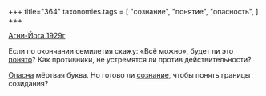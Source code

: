 +++
title="364"
taxonomies.tags = [
 "сознание",
 "понятие",
 "опасность",
]
+++

[Агни-Йога 1929г](/agni/1929)

Если по окончании семилетия скажу: «Всё можно», будет ли это [понято](/tags/понятие)? Как противники, не устремятся ли против действительности?   

[Опасна](/tags/опасность) мёртвая буква. Но готово ли [сознание](/tags/сознание), чтобы понять границы созидания?